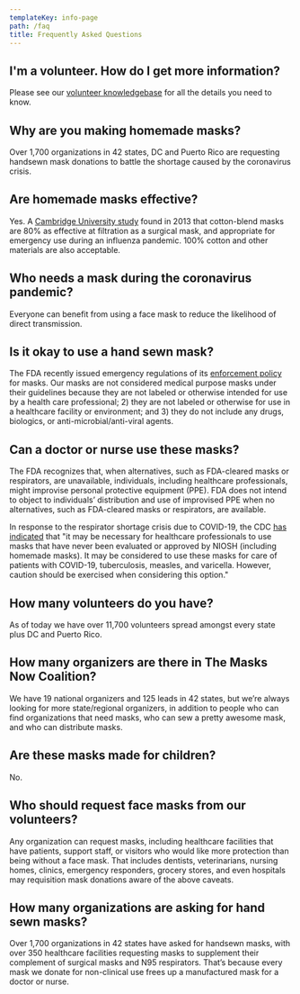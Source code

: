 ```yaml
---
templateKey: info-page
path: /faq
title: Frequently Asked Questions
---
```

## I'm a volunteer. How do I get more information?

Please see our [volunteer knowledgebase](https://rosiesews.freshdesk.com/support/home) for all the details you need to know.

## Why are you making homemade masks?

Over 1,700 organizations in 42 states, DC and Puerto Rico are requesting handsewn mask donations to battle the shortage caused by the coronavirus crisis. 

## Are homemade masks effective?

Yes. A [Cambridge University study](https://www.documentcloud.org/documents/6818856-Testing-the-Efficacy-of-Homemade-Masks-2013.html#pages) found in 2013 that cotton-blend masks are 80% as effective at filtration as a surgical mask, and appropriate for emergency use during an influenza pandemic. 100% cotton and other materials are also acceptable.

## Who needs a mask during the coronavirus pandemic?

Everyone can benefit from using a face mask to reduce the likelihood of direct transmission.

## Is it okay to use a hand sewn mask?

The FDA recently issued emergency regulations of its [enforcement policy](https://www.fda.gov/regulatory-information/search-fda-guidance-documents/enforcement-policy-face-masks-and-respirators-during-coronavirus-disease-covid-19-public-health) for masks. Our masks are not considered medical purpose masks under their guidelines because they are not labeled or otherwise intended for use by a health care professional; 2) they are not labeled or otherwise for use in a healthcare facility or environment; and 3) they do not include any drugs, biologics, or anti-microbial/anti-viral agents.

## Can a doctor or nurse use these masks?

The FDA recognizes that, when alternatives, such as FDA-cleared masks or respirators, are unavailable, individuals, including healthcare professionals, might improvise personal protective equipment (PPE). FDA does not intend to object to individuals’ distribution and use of improvised PPE when no alternatives, such as FDA-cleared masks or respirators, are available. 

In response to the respirator shortage crisis due to COVID-19, the CDC [has indicated](https://www.cdc.gov/coronavirus/2019-ncov/hcp/respirators-strategy/crisis-alternate-strategies.html) that "it may be necessary for healthcare professionals to use masks that have never been evaluated or approved by NIOSH (including homemade masks).  It may be considered to use these masks for care of patients with COVID-19, tuberculosis, measles, and varicella. However, caution should be exercised when considering this option."

## How many volunteers do you have?

As of today we have over 11,700 volunteers spread amongst every state plus DC and Puerto Rico.

## How many organizers are there in The Masks Now Coalition?

We have 19 national organizers and 125 leads in 42 states, but we’re always looking for more state/regional organizers, in addition to people who can find organizations that need masks, who can sew a pretty awesome mask, and who can distribute masks.

## Are these masks made for children?

No.

## Who should request face masks from our volunteers?

Any organization can request masks, including healthcare facilities that have patients, support staff, or visitors who would like more protection than being without a face mask. That includes dentists, veterinarians, nursing homes, clinics, emergency responders, grocery stores, and even hospitals may requisition mask donations aware of the above caveats.

## How many organizations are asking for hand sewn masks?

Over 1,700 organizations in 42 states have asked for handsewn masks, with over 350 healthcare facilities requesting masks to supplement their complement of surgical masks and N95 respirators. That’s because every mask we donate for non-clinical use frees up a manufactured mask for a doctor or nurse.